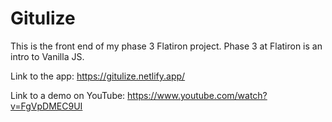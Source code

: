 # Gitulize
This is the front end of my phase 3 Flatiron project. Phase 3 at Flatiron is an intro to Vanilla JS.

Link to the app:
https://gitulize.netlify.app/

Link to a demo on YouTube:
https://www.youtube.com/watch?v=FgVpDMEC9UI

